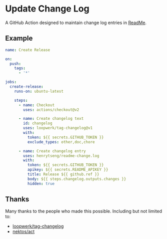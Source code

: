 # Update Change Log

A GitHub Action designed to maintain change log entries in [ReadMe](https://readme.com).


## Example

```yml
name: Create Release

on:
  push:
    tags:
      - '*'

jobs:
  create-release:
    runs-on: ubuntu-latest

    steps:
      - name: Checkout
        uses: actions/checkout@v2

      - name: Create changelog text
        id: changelog
        uses: loopwerk/tag-changelog@v1
        with:
          token: ${{ secrets.GITHUB_TOKEN }}
          exclude_types: other,doc,chore

      - name: Create changelog entry
        uses: henrytseng/readme-change.log
        with:
          token: ${{ secrets.GITHUB_TOKEN }}
          apikey: ${{ secrets.README_APIKEY }}
          title: Release ${{ github.ref }}
          body: ${{ steps.changelog.outputs.changes }}
          hidden: true
```


## Thanks

Many thanks to the people who made this possible.  Including but not limited to:

* [loopwerk/tag-changelog](https://github.com/loopwerk/tag-changelog)
* [nektos/act](https://github.com/nektos/act)
